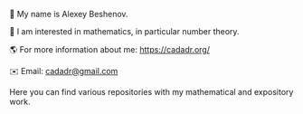 👋 My name is Alexey Beshenov.

🧮 I am interested in mathematics, in particular number theory.

🌎 For more information about me: https://cadadr.org/

✉️ Email: cadadr@gmail.com

Here you can find various repositories with my mathematical and expository work.
